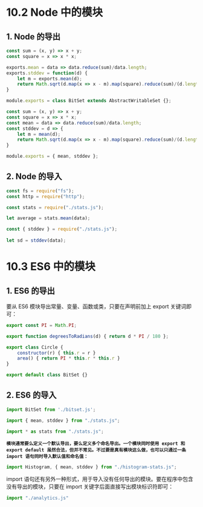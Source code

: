 # 10.2 Node 中的模块



## 1. Node 的导出

```javascript
const sum = (x, y) => x + y;
const square = x => x * x;

exports.mean = data => data.reduce(sum)/data.length;
exports.stddev = function(d) {
    let m = exports.mean(d);
    return Math.sqrt(d.map(x => x - m).map(square).reduce(sum)/(d.length - 1));
}
```



```javascript
module.exports = class BitSet extends AbstractWritableSet {};
```

```javascript
const sum = (x, y) => x + y;
const square = x => x * x;
const mean = data => data.reduce(sum)/data.length;
const stddev = d => {
    let m = mean(d);
    return Math.sqrt(d.map(x => x - m).map(square).reduce(sum)/(d.length - 1));
}

module.exports = { mean, stddev };
```



## 2. Node 的导入

```javascript
const fs = require("fs");
const http = require("http");
```



```javascript
const stats = require("./stats.js");

let average = stats.mean(data);

const { stddev } = require("./stats.js");
 
let sd = stddev(data);
```





# 10.3 ES6 中的模块



## 1. ES6 的导出

要从 ES6 模块导出常量、变量、函数或类，只要在声明前加上 export 关键词即可：

```javascript
export const PI = Math.PI;

export function degreesToRadians(d) { return d * PI / 180 };

export class Circle {
    constructor(r) { this.r = r }
    area() { return PI * this.r * this.r }
}                                                                                     
```



```javascript
export default class BitSet {}
```



## 2. ES6 的导入

```javascript
import BitSet from './bitset.js';
```

```javascript
import { mean, stddev } from "./stats.js";                    
```

```javascript
import * as stats from "./stats.js";
```



**`模块通常要么定义一个默认导出，要么定义多个命名导出。一个模块同时使用 export 和 export default 虽然合法，但并不常见。不过要是真有模块这么做，也可以只通过一条 import 语句同时导入默认值和命名值：`** 

```javascript
import Histogram, { mean, stddev } from "./histogram-stats.js";
```



import 语句还有另外一种形式，用于导入没有任何导出的模块。要在程序中包含没有导出的模块，只要在 import 关键字后面直接写出模块标识符即可：

```javascript
import "./analytics.js"
```






